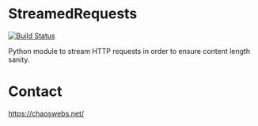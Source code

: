 # StreamedRequests

[![Build Status](https://travis-ci.org/beardog108/StreamedRequests.svg?branch=master)](https://travis-ci.org/beardog108/StreamedRequests)

Python module to stream HTTP requests in order to ensure content length sanity.

# Contact

https://chaoswebs.net/